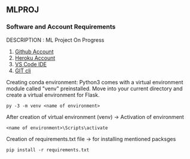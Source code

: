 ## MLPROJ

### Software and Account Requirements

DESCRIPTION : ML Project On Progress

1. [Github Account](https://github.com/)
2. [Heroku Account](https://www.heroku.com/)
3. [VS Code IDE](https://code.visualstudio.com/)
4. [GIT cli](https://git-scm.com/downloads)

Creating conda environment:
Python3 comes with a virtual environment module called "venv" preinstalled. Move into your current directory and create a virtual environment for Flask.
```
py -3 -m venv <name of environment>
```

After creation of virtual environment (venv) -> Activation of environment
```
<name of environment>\Scripts\activate
```

Creation of requirements.txt file -> for installing mentioned packsges 
```
pip install -r requirements.txt
```




